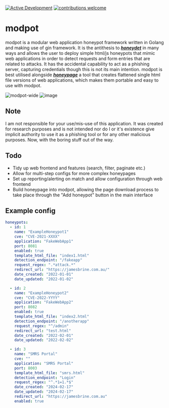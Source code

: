 [![Active Development](https://img.shields.io/badge/Maintenance%20Level-Actively%20Developed-brightgreen.svg)](https://gist.github.com/cheerfulstoic/d107229326a01ff0f333a1d3476e068d)
[![contributions welcome](https://img.shields.io/badge/contributions-welcome-brightgreen.svg?style=flat)](https://github.com/dwyl/esta/issues)

# modpot
modpot is a modular web application honeypot framework written in Golang and making use of gin framework.
It is the antithesis to [***honeydet***](https://github.com/referefref/honeydet) in many ways and allows the user to deploy simple html/js honeypots that mimic web applications in order to detect requests and form entries that are related to attacks. It has the accidental capability to act as a phishing server, capturing credentials though this is not its main intention.
modpot is best utilised alongside [***honeypage***](https://github.com/referefref/honeypage) a tool that creates flattened single html file versions of web applications, which makes them portable and easy to use with modpot.

![modpot-wide](https://github.com/referefref/modpot/assets/56499429/409d59b0-9e14-45f7-abdc-abe721e0e678)
![image](https://github.com/referefref/modpot/assets/56499429/f13d4e39-becd-48da-aee1-29e21b921ce4)

## Note
I am not responsible for your use/mis-use of this application. It was created for research purposes and is not intended nor do I or it's existence give implicit authority to use it as a phishing tool or for any other malicious purposes. Now, with the boring stuff out of the way.

## Todo
* Tidy up web frontend and features (search, filter, paginate etc.)
* Allow for multi-step configs for more complex honeypages
* Set up reporting/alerting on match and allow configuration through web frontend
* Build honeypage into modpot, allowing the page download process to take place through the "Add honeypot" button in the main interface

## Example config
```yaml
honeypots:
  - id: 1
    name: "ExampleHoneypot1"
    cve: "CVE-2021-XXXX"
    application: "FakeWebApp1"
    port: 8081
    enabled: true
    template_html_file: "index1.html"
    detection_endpoint: "/fakeapp"
    request_regex: ".*attack.*"
    redirect_url: "https://jamesbrine.com.au/"
    date_created: "2022-01-01"
    date_updated: "2022-01-02"

  - id: 2
    name: "ExampleHoneypot2"
    cve: "CVE-2022-YYYY"
    application: "FakeWebApp2"
    port: 8082
    enabled: true
    template_html_file: "index2.html"
    detection_endpoint: "/anotherapp"
    request_regex: "^/admin"
    redirect_url: "test.html"
    date_created: "2022-02-01"
    date_updated: "2022-02-02"

  - id: 3
    name: "SMRS Portal"
    cve: ""
    application: "SMRS Portal"
    port: 8003
    template_html_file: "smrs.html"
    detection_endpoint: "Login"
    request_regex: "^.*1=1.*$"
    date_created: "2024-02-17"
    date_updated: "2024-02-17"
    redirect_url: "https://jamesbrine.com.au"
    enabled: true
```
